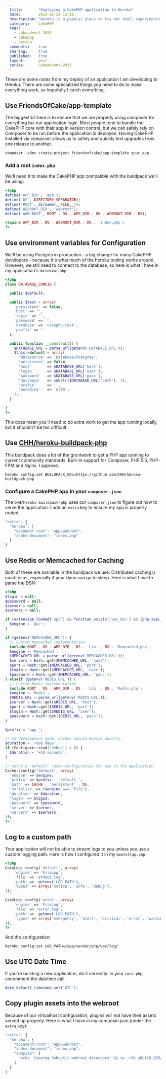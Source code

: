 ```yaml
---
  title:       "Deploying a CakePHP application to Heroku"
  date:        2013-12-22 15:18
  description: "Heroku is a popular place to try out small experiments in CakePHP, so I decided to document the steps necessary for a successful Heroku integration."
  category:    CakePHP
  tags:
    - cakeadvent-2013
    - cakephp
    - heroku
  comments:    true
  sharing:     true
  published:   true
  layout:      post
  series:      CakeAdvent-2013
---
```


These are some notes from my deploy of an application I am developing to Heroku. There are some specialized things you need to do to make everything work, so hopefully I catch everything.

## Use FriendsOfCake/app-template

The biggest bit here is to ensure that we are properly using composer for everything but our application logic. Most people tend to bundle the CakePHP core with their app in version control, but we can safely rely on Composer to be run before the application is deployed. Having CakePHP installed via composer allows us to safely and quickly test upgrades from one release to another.

```shell
composer -sdev create-project friendsofcake/app-template your_app
```

### Add a root `index.php`

We'll need it to make the CakePHP app compatible with the buildpack we'll be using:

```php
<?php
define('APP_DIR', 'app');
define('DS', DIRECTORY_SEPARATOR);
define('ROOT', dirname(__FILE__));
define('WEBROOT_DIR', 'webroot');
define('WWW_ROOT', ROOT . DS . APP_DIR . DS . WEBROOT_DIR . DS);

require APP_DIR . DS . WEBROOT_DIR . DS . 'index.php';
?>
```

## Use environment variables for Configuration

We'll be using Postgres in production - a big change for many CakePHP developers - because it's what much of the heroku tooling works around. However, we still need to connect to the database, so here is what I have in my application's `database.php`:

```php
<?php
class DATABASE_CONFIG {

  public $default;

  public $test = array(
    'persistent' => false,
    'host' => '',
    'login' => '',
    'password' => '',
    'database' => 'cakephp_test',
    'prefix' => ''
  );

  public function __construct() {
    $DATABASE_URL = parse_url(getenv('DATABASE_URL'));
    $this->default = array(
      'datasource' => 'Database/Postgres',
      'persistent' => false,
      'host'       => $DATABASE_URL['host'],
      'login'      => $DATABASE_URL['user'],
      'password'   => $DATABASE_URL['pass'],
      'database'   => substr($DATABASE_URL['path'], 1),
      'prefix'     => '',
      'encoding'   => 'utf8',
    );
  }

}
?>
```

This does mean you'll need to do extra work to get the app running locally, but it shouldn't be too difficult.

## Use [CHH/heroku-buildpack-php](https://github.com/CHH/heroku-buildpack-php)

This buildpack does a lot of the gruntwork to get a PHP app running to current community standards. Built-in support for Composer, PHP 5.5, PHP-FPM and Nginx. I approve.

```shell
heroku config:set BUILDPACK_URL=https://github.com/CHH/heroku-buildpack-php
```

### Configure a CakePHP app in your `composer.json`

The `CHH/heroku-buildpack-php` uses our `composer.json` to figure out how to serve the application. I add an `extra` key to ensure my app is properly routed.

```javascript
"extra": {
  "heroku": {
    "document-root": "app/webroot",
    "index-document": "index.php"
  }
}
```

## Use Redis or Memcached for Caching

Both of these are available in the buildpack we use. Distributed caching is *much* nicer, especially if your dyno can go to sleep. Here is what I use to parse the DSN:

```php
<?php
$login = null;
$password = null;
$server = null;
$servers = null;

if (extension_loaded('apc') && function_exists('apc_dec') && (php_sapi_name() !== 'cli')) {
  $engine = 'Apc';
}

if (getenv('MEMCACHED_URL')) {
  // Custom Memcached implementation
  include ROOT . DS . APP_DIR . DS . 'Lib' . DS . 'Memcached.php';
  $engine = 'Memcached';
  $MEMCACHED_URL = parse_url(getenv('MEMCACHED_URL'));
  $servers = Hash::get($MEMCACHED_URL, 'host');
  $port = Hash::get($MEMCACHED_URL, 'port');
  $login = Hash::get($MEMCACHED_URL, 'user');
  $password = Hash::get($MEMCACHED_URL, 'pass');
} elseif (getenv('REDIS_URL')) {
  // Custom Redis implementation
  include ROOT . DS . APP_DIR . DS . 'Lib' . DS . 'Redis.php';
  $engine = 'Redis';
  $REDIS_URL = parse_url(getenv('REDIS_URL'));
  $server = Hash::get($REDIS_URL, 'host');
  $port = Hash::get($REDIS_URL, 'port');
  $login = Hash::get($REDIS_URL, 'user');
  $password = Hash::get($REDIS_URL, 'pass');
}

$prefix = 'app_';

// In development mode, caches should expire quickly.
$duration = '+999 days';
if (Configure::read('debug') > 0) {
  $duration = '+10 seconds';
}

// Setup a 'default' cache configuration for use in the application.
Cache::config('default', array(
  'engine' => $engine,
  'prefix' => $prefix . 'default_',
  'path' => CACHE . 'persistent' . DS,
  'serialize' => ($engine === 'File'),
  'duration' => $duration,
  'login' => $login,
  'password' => $password,
  'server' => $server,
  'servers' => $servers,
));
?>
```

## Log to a custom path

Your application will not be able to stream logs to you unless you use a custom logging path. Here is how I configured it in my `bootstrap.php`:

```php
<?php
CakeLog::config('default', array(
    'engine' => 'FileLog',
    'file' => 'stdout.log',
    'path' =>  getenv('LOG_PATH'),
    'types' => array('notice', 'info', 'debug'),
));

CakeLog::config('error', array(
    'engine' => 'FileLog',
    'file' => 'error.log',
    'path' =>  getenv('LOG_PATH'),
    'types' => array('emergency', 'alert', 'critical', 'error', 'warning'),
));
?>
```

And the configuration:

```shell
heroku config:set LOG_PATH=/app/vendor/php/var/log/
```

## Use UTC Date Time

If you're building a new application, do it correctly. In your `core.php`, uncomment the datetime call:

```php
date_default_timezone_set('UTC');
```

## Copy plugin assets into the webroot

Because of our virtualhost configuration, plugins will not have their assets served up properly. Here is what I have in my composer.json (under the `extra` key):

```javascript
"extra": {
  "heroku": {
    "document-root": "app/webroot",
    "index-document": "index.php",
    "compile": [
      "echo 'Copying DebugKit webroot directory' && cp -rfp $BUILD_DIR/Plugin/DebugKit/webroot $BUILD_DIR/app/webroot/debug_kit"
    ]
  }
}
```
